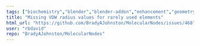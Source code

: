 ```yaml
---
tags: ["biochemistry","blender","blender-addon","enhancement","geometry-nodes","help-wanted","molecular","molecular-dynamics","molecular-graphics","molecular-modeling","molecule","pdb","protein","protein-data-bank","protein-structure","protein-visualization","proteins","sciart","structural-biology","visualisation"]
title: "Missing VDW radius values for rarely used elements"
html_url: "https://github.com/BradyAJohnston/MolecularNodes/issues/468"
user: "rbdavid"
repo: "BradyAJohnston/MolecularNodes"
---
```


